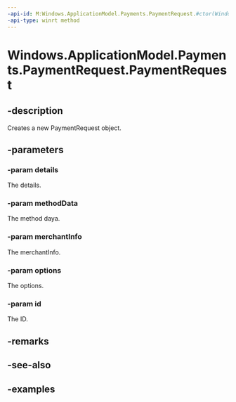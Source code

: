 ```yaml
---
-api-id: M:Windows.ApplicationModel.Payments.PaymentRequest.#ctor(Windows.ApplicationModel.Payments.PaymentDetails,Windows.Foundation.Collections.IIterable{Windows.ApplicationModel.Payments.PaymentMethodData},Windows.ApplicationModel.Payments.PaymentMerchantInfo,Windows.ApplicationModel.Payments.PaymentOptions,System.String)
-api-type: winrt method
---
```


<!-- Method syntax.
public PaymentRequest.PaymentRequest(PaymentDetails details, IIterable<PaymentMethodData> methodData, PaymentMerchantInfo merchantInfo, PaymentOptions options, String id)
-->

# Windows.ApplicationModel.Payments.PaymentRequest.PaymentRequest

## -description
Creates a new PaymentRequest object.

## -parameters
### -param details
The details.

### -param methodData
The method daya.

### -param merchantInfo
The merchantInfo.

### -param options
The options.

### -param id
The ID.

## -remarks

## -see-also

## -examples

